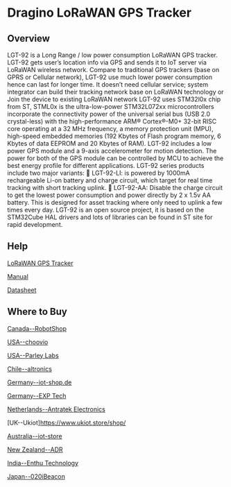 # Dragino LoRaWAN GPS Tracker 

## Overview
LGT-92 is a Long Range / low power consumption LoRaWAN GPS tracker. LGT-92 gets user’s
location info via GPS and sends it to IoT server via LoRaWAN wireless network.
Compare to traditional GPS trackers (base on GPRS or Cellular network), LGT-92 use much lower
power consumption hence can last for longer time. It doesn’t need cellular service;
system integrator can build their tracking network base on LoRaWAN technology or Join
the device to existing LoRaWAN network
LGT-92 uses STM32l0x chip from ST, STML0x is the ultra-low-power STM32L072xx
microcontrollers incorporate the connectivity power of the universal serial bus (USB 2.0
crystal-less) with the high-performance ARM® Cortex®-M0+ 32-bit RISC core operating at
a 32 MHz frequency, a memory protection unit (MPU), high-speed embedded memories
(192 Kbytes of Flash program memory, 6 Kbytes of data EEPROM and 20 Kbytes of RAM).
LGT-92 includes a low power GPS module and a 9-axis accelerometer for motion detection. The
power for both of the GPS module can be controlled by MCU to achieve the best energy
profile for different applications.
LGT-92 series products include two major variants:
 LGT-92-LI: is powered by 1000mA rechargeable Li-on battery and charge circuit, which
target for real time tracking with short tracking uplink.
 LGT-92-AA: Disable the charge circuit to get the lowest power consumption and power
directly by 2 x 1.5v AA battery. This is designed for asset tracking where only need to
uplink a few times every day.
LGT-92 is an open source project, it is based on the STM32Cube HAL drivers and lots of libraries
can be found in ST site for rapid development. 

## Help
[LoRaWAN GPS Tracker ](https://www.dragino.com/products/lora-lorawan-end-node/item/142-lgt-92.html)

[Manual](https://www.dragino.com/downloads/downloads/LGT_92/LGT-92_LoRa_GPS_Tracker_UserManual_v1.6.8.pdf)

[Datasheet](https://www.dragino.com/downloads/downloads/LGT_92/Datasheet_LGT-92.pdf)


## Where to Buy

[Canada--RobotShop](https://www.robotshop.com/en/lorawan-gps-tracker-9-axis-accelerometer-lgt92-915-mhz.html)

[USA--choovio](https://www.choovio.com/product/lorawan-gps-tracker-with-9-axis-accelerometer-lgt92/)

[USA--Parley Labs](https://shop.parleylabs.com/collections/dragino/products/lgt92-lorawan-gps-tracker-w-9-axis-accelerometer-us915)

[Chile--altronics](https://altronics.cl/index.php?route=product/search&search=dragino)

[Germany--iot-shop.de](https://iot-shop.de/shop/product/dragino-lgt-92-lorawan-gps-tracker-4796?category=105#attr=2340,1943,1945,1944,2342,2341,2343)

[Germany--EXP Tech](https://www.exp-tech.de/plattformen/lora/9957/dragino-lorawan-gps-tracker-lgt-92-li-eu868)

[Netherlands--Antratek Electronics](https://www.antratek.nl/lorawan-gps-tracker-with-9-axis-accelerometer)

[UK--Ukiot]https://www.ukiot.store/shop/

[Australia--iot-store](https://www.iot-store.com.au/collections/dragino/products/lorawan-gps-tracker-accelerometer-lgt92)

[New Zealand--ADR](https://www.adriley.co.nz/products-and-services/iot-range/lorawan-devices)

[India--Enthu Technology](https://www.enthutech.in/zh_HK/shop/product/lgt92-lorawan-gps-tracker-406?page=2)

[Japan--020iBeacon](https://www.thethingsnetwork.org/device-repository/devices/dragino/lgt92/)